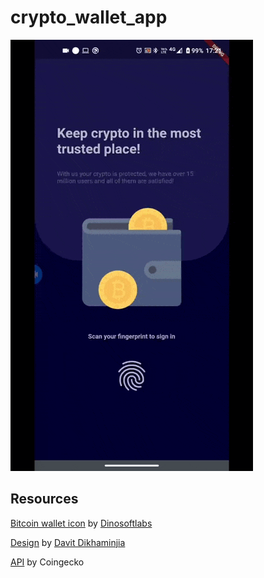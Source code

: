 # crypto_wallet_app

![presentacion](./presentacion.gif)

## Resources 

[Bitcoin wallet icon](https://www.flaticon.com/free-icon/wallet_1802210?related_id=1802210&origin=pack) by [Dinosoftlabs](https://www.flaticon.com/authors/dinosoftlabs)

[Design](https://dribbble.com/shots/15980644-Crypto-Wallet-App/attachments/7817744?mode=media) by [Davit Dikhaminjia](https://dribbble.com/Datodikhaminjia8)

[API](https://www.coingecko.com/en) by Coingecko
